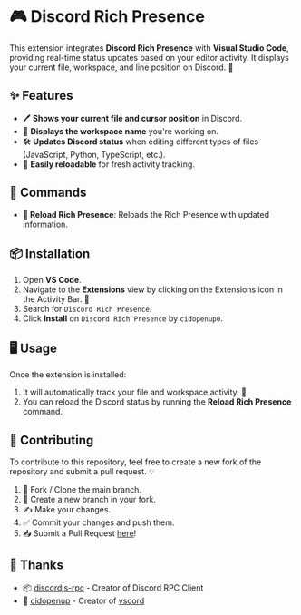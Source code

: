 # 🎮 Discord Rich Presence 

This extension integrates **Discord Rich Presence** with **Visual Studio Code**, providing real-time status updates based on your editor activity. It displays your current file, workspace, and line position on Discord. 🚀

## ✨ Features

- 🖊️ **Shows your current file and cursor position** in Discord.
- 📁 **Displays the workspace name** you're working on.
- 🛠️ **Updates Discord status** when editing different types of files (JavaScript, Python, TypeScript, etc.).
- 🔄 **Easily reloadable** for fresh activity tracking.

## 🧰 Commands

- **🔄 Reload Rich Presence**: Reloads the Rich Presence with updated information.

## 📦 Installation

1. Open **VS Code**.
2. Navigate to the **Extensions** view by clicking on the Extensions icon in the Activity Bar. 📂
3. Search for `Discord Rich Presence`.
4. Click **Install** on `Discord Rich Presence` by `cidopenup0`.

## 🖥️ Usage

Once the extension is installed:

1. It will automatically track your file and workspace activity. 🎉
2. You can reload the Discord status by running the **Reload Rich Presence** command.

## 🤝 Contributing

To contribute to this repository, feel free to create a new fork of the repository and submit a pull request. 💡

1. 🍴 Fork / Clone the main branch.
2. 🌿 Create a new branch in your fork.
3. ✍️ Make your changes.
4. ✅ Commit your changes and push them.
5. 📥 Submit a Pull Request [here](https://github.com/cidopenup/vscord/pulls)!

## 💖 Thanks
-   📦 [discordjs-rpc](https://github.com/discordjs/RPC) - Creator of Discord RPC Client
-   👤 [cidopenup](https://github.com/cidopenup) - Creator of [vscord](https://github.com/cidopenup/vscord)
